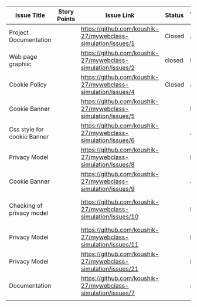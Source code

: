 | Issue Title                 | Story Points | Issue Link | Status | Assigned To | Assigned On | Completed On | Category                                 | Status Notes                             |
|-----------------------------|--------------|------------|--------|-------------|-------------|--------------|------------------------------------------|------------------------------------------|
| Project Documentation       |       | https://github.com/koushik-27/mywebclass-simulation/issues/1 | Closed | Joseph      | 27/03/23    | 27/03/23     | Documentation                            | added Documentation                      |
| Web page graphiic           |              |  https://github.com/koushik-27/mywebclass-simulation/issues/2          | closed | Koushik     | 27/03/23    | 27/03/23     | updated grahic on Homepage               | updated grahic on Homepage               |
| Cookie Policy               |              |      https://github.com/koushik-27/mywebclass-simulation/issues/4      | Closed | Joseph      | 27/03/23    | 27/03/23     | added Cookie Policy                      | added Cookie Policy                      |
| Cookie Banner               |              |      https://github.com/koushik-27/mywebclass-simulation/issues/5      |        | KOushik     | 27/03/23    | 27/03/23     | Added cookie banner in main.js           | Added cookie banner in main.js           |
| Css style for cookie Banner |              | https://github.com/koushik-27/mywebclass-simulation/issues/6           |        | Joseph      | 27/03/23    | 27/03/23     | Added css style for cookie banner        | Added css style for cookie banner        |
| Privacy Model               |              |  https://github.com/koushik-27/mywebclass-simulation/issues/8          |        | KOushik     | 27/03/23    | 27/03/23     | appearance of privacy model              | appearance of privacy model              |
| Cookie Banner               |              |    https://github.com/koushik-27/mywebclass-simulation/issues/9        |        | Joseph      | 27/03/23    | 27/03/23     | Checking cookie Banner                   | Checking cookie Banner                   |
| Checking of privacy model   |              |       https://github.com/koushik-27/mywebclass-simulation/issues/10     |        | Koushik     | 27/03/23    | 27/03/23     | Checking   agree/degree of privacy Model | Checking   agree/degree of privacy Model |
| Privacy Model               |              |   https://github.com/koushik-27/mywebclass-simulation/issues/11        |        | Koushik     | 27/03/23    | 27/03/23     | Checking link navigation privacy model   | Checking link navigation privacy model   |
| Privacy Model               |              |     https://github.com/koushik-27/mywebclass-simulation/issues/21       |        | Koushik     | 27/03/23    | 27/03/23     | Checking Privacy model on homepage       | Checking Privacy model on homepage       |
| Documentation               |              |   https://github.com/koushik-27/mywebclass-simulation/issues/7         |        | Joseph      | 28/03/23    | 28/03/23     | Added Productivity log                   | Added Productivity    log                |
|                             |              |            |        |             |             |              |                                          |                                          |